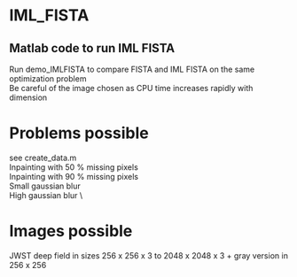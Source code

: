 # IML_FISTA
## Matlab code to run IML FISTA
 Run demo_IMLFISTA to compare FISTA and IML FISTA on the same optimization problem \
 Be careful of the image chosen as CPU time increases rapidly with dimension
 
 # Problems possible
 see create_data.m \
 Inpainting with 50 % missing pixels \
 Inpainting with 90 % missing pixels \
 Small gaussian blur \
 High gaussian blur \
 
 # Images possible
 JWST deep field in sizes 256 x 256 x 3 to 2048 x 2048 x 3 + gray version in 256 x 256
